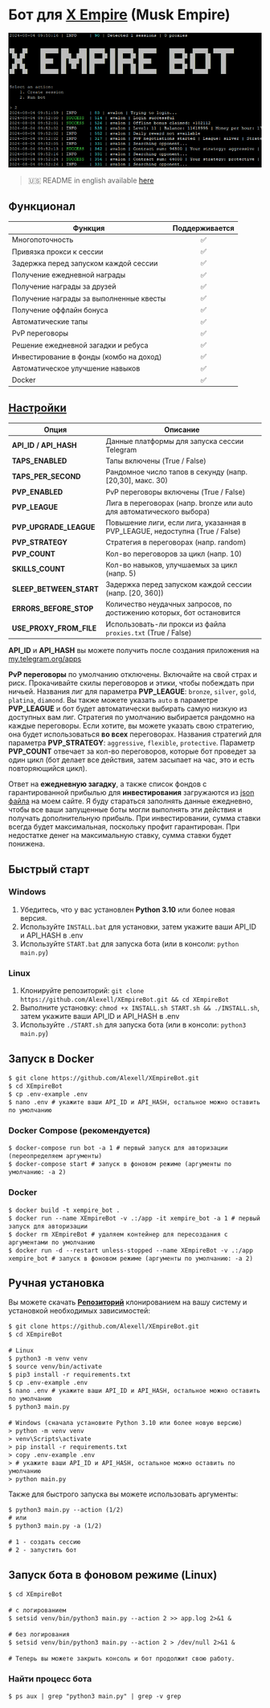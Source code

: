 # Бот для [X Empire](https://alexell.pro/cc/xempire) (Musk Empire)

![img1](.github/images/demo.png)

> 🇺🇸 README in english available [here](README.md)

## Функционал
| Функция                                 | Поддерживается  |
|-----------------------------------------|:---------------:|
| Многопоточность                         |        ✅       |
| Привязка прокси к сессии                |        ✅       |
| Задержка перед запуском каждой сессии   |        ✅       |
| Получение ежедневной награды            |        ✅       |
| Получение награды за друзей             |        ✅       |
| Получение награды за выполненные квесты |        ✅       |
| Получение оффлайн бонуса                |        ✅       |
| Автоматические тапы                     |        ✅       |
| PvP переговоры                          |        ✅       |
| Решение ежедневной загадки и ребуса     |        ✅       |
| Инвестирование в фонды (комбо на доход) |        ✅       |
| Автоматическое улучшение навыков        |        ✅       |
| Docker                                  |        ✅       |

## [Настройки](https://github.com/Alexell/XEmpireBot/blob/main/.env-example)
| Опция                   | Описание                                                                        |
|-------------------------|---------------------------------------------------------------------------------|
| **API_ID / API_HASH**   | Данные платформы для запуска сессии Telegram                                    |
| **TAPS_ENABLED**        | Тапы включены (True / False)                                                    |
| **TAPS_PER_SECOND**     | Рандомное число тапов в секунду (напр. [20,30], макс. 30)                       |
| **PVP_ENABLED**         | PvP переговоры включены (True / False)                                          |
| **PVP_LEAGUE**          | Лига в переговорах (напр. bronze или auto для автоматического выбора)           |
| **PVP_UPGRADE_LEAGUE**  | Повышение лиги, если лига, указанная в PVP_LEAGUE, недоступна (True / False)    |
| **PVP_STRATEGY**        | Стратегия в переговорах (напр. random)                                          |
| **PVP_COUNT**           | Кол-во переговоров за цикл (напр. 10)                                           |
| **SKILLS_COUNT**        | Кол-во навыков, улучшаемых за цикл (напр. 5)                                    |
| **SLEEP_BETWEEN_START** | Задержка перед запуском каждой сессии (напр. [20, 360])                         |
| **ERRORS_BEFORE_STOP**  | Количество неудачных запросов, по достижению которых, бот остановится           |
| **USE_PROXY_FROM_FILE** | Использовать-ли прокси из файла `proxies.txt` (True / False)                    |

**API_ID** и **API_HASH** вы можете получить после создания приложения на [my.telegram.org/apps](https://my.telegram.org/apps)

**PvP переговоры** по умолчанию отключены. Включайте на свой страх и риск. Прокачивайте скилы переговоров и этики, чтобы побеждать при ничьей. Названия лиг для параметра **PVP_LEAGUE**: `bronze`, `silver`, `gold`, `platina`, `diamond`. Вы также можете указать `auto` в параметре **PVP_LEAGUE** и бот будет автоматически выбирать самую низкую из доступных вам лиг. Стратегия по умолчанию выбирается рандомно на каждые переговоры. Если хотите, вы можете указать свою стратегию, она будет использоваться **во всех** переговорах. Названия стратегий для параметра **PVP_STRATEGY**: `aggressive`, `flexible`, `protective`. Параметр **PVP_COUNT** отвечает за кол-во переговоров, которые бот проведет за один цикл (бот делает все действия, затем засыпает на час, это и есть повторяющийся цикл).

Ответ на **ежедневную загадку**, а также список фондов с гарантированной прибылью для **инвестирования** загружаются из [json файла](https://alexell.pro/crypto/x-empire/data.json) на моем сайте. Я буду стараться заполнять данные ежедневно, чтобы все ваши запущенные боты могли выполнять эти действия и получать дополнительную прибыль. При инвестировании, сумма ставки всегда будет максимальная, поскольку профит гарантирован. При недостатке денег на максимальную ставку, сумма ставки будет понижена.
 

## Быстрый старт
### Windows
1. Убедитесь, что у вас установлен **Python 3.10** или более новая версия.
2. Используйте `INSTALL.bat` для установки, затем укажите ваши API_ID и API_HASH в .env
3. Используйте `START.bat` для запуска бота (или в консоли: `python main.py`)

### Linux
1. Клонируйте репозиторий: `git clone https://github.com/Alexell/XEmpireBot.git && cd XEmpireBot`
2. Выполните установку: `chmod +x INSTALL.sh START.sh && ./INSTALL.sh`, затем укажите ваши API_ID и API_HASH в .env
3. Используйте `./START.sh` для запуска бота (или в консоли: `python3 main.py`)

## Запуск в Docker
```
$ git clone https://github.com/Alexell/XEmpireBot.git
$ cd XEmpireBot
$ cp .env-example .env
$ nano .env # укажите ваши API_ID и API_HASH, остальное можно оставить по умолчанию
```
### Docker Compose (рекомендуется)
```
$ docker-compose run bot -a 1 # первый запуск для авторизации (переопределяем аргументы)
$ docker-compose start # запуск в фоновом режиме (аргументы по умолчанию: -a 2)
```
### Docker
```
$ docker build -t xempire_bot .
$ docker run --name XEmpireBot -v .:/app -it xempire_bot -a 1 # первый запуск для авторизации
$ docker rm XEmpireBot # удаляем контейнер для пересоздания с аргументами по умолчанию
$ docker run -d --restart unless-stopped --name XEmpireBot -v .:/app xempire_bot # запуск в фоновом режиме (аргументы по умолчанию: -a 2)
```

## Ручная установка
Вы можете скачать [**Репозиторий**](https://github.com/Alexell/XEmpireBot) клонированием на вашу систему и установкой необходимых зависимостей:
```
$ git clone https://github.com/Alexell/XEmpireBot.git
$ cd XEmpireBot

# Linux
$ python3 -m venv venv
$ source venv/bin/activate
$ pip3 install -r requirements.txt
$ cp .env-example .env
$ nano .env # укажите ваши API_ID и API_HASH, остальное можно оставить по умолчанию
$ python3 main.py

# Windows (сначала установите Python 3.10 или более новую версию)
> python -m venv venv
> venv\Scripts\activate
> pip install -r requirements.txt
> copy .env-example .env
> # укажите ваши API_ID и API_HASH, остальное можно оставить по умолчанию
> python main.py
```

Также для быстрого запуска вы можете использовать аргументы:
```
$ python3 main.py --action (1/2)
# или
$ python3 main.py -a (1/2)

# 1 - создать сессию
# 2 - запустить бот
```

## Запуск  бота в фоновом режиме (Linux)
```
$ cd XEmpireBot

# с логированием
$ setsid venv/bin/python3 main.py --action 2 >> app.log 2>&1 &

# без логирования
$ setsid venv/bin/python3 main.py --action 2 > /dev/null 2>&1 &

# Теперь вы можете закрыть консоль и бот продолжит свою работу.
```

### Найти процесс бота
```
$ ps aux | grep "python3 main.py" | grep -v grep
```
